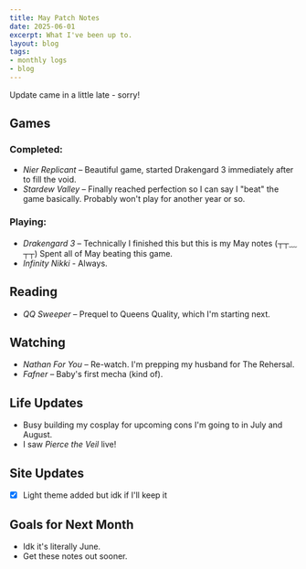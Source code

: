 ```yaml
---
title: May Patch Notes
date: 2025-06-01
excerpt: What I've been up to.
layout: blog
tags: 
- monthly logs
- blog
---
```


Update came in a little late - sorry!

## Games
### **Completed:**  
- *Nier Replicant* – Beautiful game, started Drakengard 3 immediately after to fill the void.
- *Stardew Valley* – Finally reached perfection so I can say I "beat" the game basically. Probably won't play for another year or so.

### **Playing:**  
- *Drakengard 3* – Technically I finished this but this is my May notes (┬┬﹏┬┬) Spent all of May beating this game.
- *Infinity Nikki* - Always.

## Reading
- *QQ Sweeper* – Prequel to Queens Quality, which I'm starting next.


## Watching
- *Nathan For You* – Re-watch. I'm prepping my husband for The Rehersal.
- *Fafner* – Baby's first mecha (kind of).

## Life Updates
- Busy building my cosplay for upcoming cons I'm going to in July and August.
- I saw *Pierce the Veil* live!

## Site Updates
- [x] Light theme added but idk if I'll keep it

## Goals for Next Month
- Idk it's literally June.
- Get these notes out sooner. 